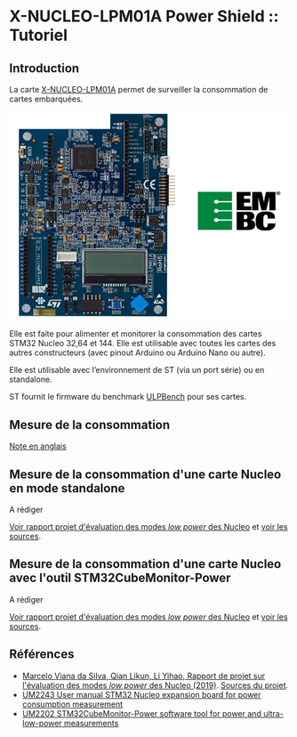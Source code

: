 # X-NUCLEO-LPM01A Power Shield :: Tutoriel

## Introduction

La carte [X-NUCLEO-LPM01A](https://www.st.com/en/evaluation-tools/x-nucleo-lpm01a.html) permet de surveiller la consommation de cartes embarquées.

![X-NUCLEO-LPM01A Power Shield](images/x-nucleo-lpm01a.jpg)


Elle est faite pour alimenter et monitorer la consommation des cartes STM32 Nucleo 32,64 et 144. Elle est utilisable avec toutes les cartes des autres constructeurs (avec pinout Arduino ou Arduino Nano ou autre).

Elle est utilisable avec l’environnement de ST (via un port série) ou en standalone.

ST fournit le firmware du benchmark [ULPBench](https://www.eembc.org/ulpmark/) pour ses cartes.


## Mesure de la consommation

[Note en anglais](notes_st_powershied_lpm01a.md)

## Mesure de la consommation d'une carte Nucleo en mode standalone

A rédiger

[Voir rapport projet d'évaluation des modes _low power_ des Nucleo](projet_eval_nucleo_low_power_2019/rapport_nucleo_lowpower.pdf) et [voir les sources](projet_eval_nucleo_low_power_2019/src).

## Mesure de la consommation d'une carte Nucleo avec l'outil STM32CubeMonitor-Power

A rédiger

[Voir rapport projet d'évaluation des modes _low power_ des Nucleo](projet_eval_nucleo_low_power_2019/rapport_nucleo_lowpower.pdf) et [voir les sources](projet_eval_nucleo_low_power_2019/src).

## Références
* [Marcelo Viana da Silva, Qian Likun, Li Yihao, Rapport de projet sur l'évaluation des modes _low power_ des Nucleo (2019)](projet_eval_nucleo_low_power_2019/rapport_nucleo_lowpower.pdf). [Sources du projet](projet_eval_nucleo_low_power_2019/src).
* [UM2243 User manual STM32 Nucleo expansion board for power consumption measurement](https://www.st.com/resource/en/user_manual/dm00406577-stm32-nucleo-expansion-board-for-power-consumption-measurement-stmicroelectronics.pdf)
* [UM2202 STM32CubeMonitor-Power software tool for power and ultra-low-power measurements](https://www.st.com/resource/en/user_manual/dm00386264-stm32cubemonitorpower-software-tool-for-power-and-ultralowpower-measurements-stmicroelectronics.pdf)



